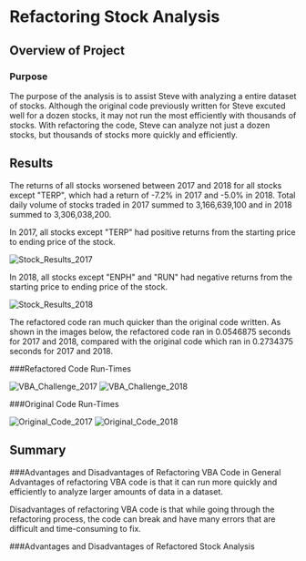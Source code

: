 # Refactoring Stock Analysis

## Overview of Project

### Purpose
The purpose of the analysis is to assist Steve with analyzing a entire dataset of stocks. Although the original code previously written for Steve excuted well for a dozen stocks, it may not run the most efficiently with thousands of stocks. With refactoring the code, Steve can analyze not just a dozen stocks, but thousands of stocks more quickly and efficiently.

## Results

The returns of all stocks worsened between 2017 and 2018 for all stocks except "TERP", which had a return of -7.2% in 2017 and -5.0% in 2018. Total daily volume of stocks traded in 2017 summed to 3,166,639,100 and in 2018 summed to 3,306,038,200.

In 2017, all stocks except "TERP" had positive returns from the starting price to ending price of the stock. 

![Stock_Results_2017](https://user-images.githubusercontent.com/108503112/188239681-bd2ddfcb-7901-4ada-808f-6be0d4a6b7dc.png)

In 2018, all stocks except "ENPH" and "RUN" had negative returns from the starting price to ending price of the stock.

![Stock_Results_2018](https://user-images.githubusercontent.com/108503112/188239704-908d4cb4-aa71-4a4a-8d90-77efa8d9cf83.png)

The refactored code ran much quicker than the original code written. As shown in the images below, the refactored code ran in 0.0546875 seconds for 2017 and 2018, compared with the original code which ran in 0.2734375 seconds for 2017 and 2018.

###Refactored Code Run-Times

![VBA_Challenge_2017](https://user-images.githubusercontent.com/108503112/188242281-a2943bec-a9d0-4228-be90-36dcfeb2667b.png)
![VBA_Challenge_2018](https://user-images.githubusercontent.com/108503112/188242285-87790d9e-f490-4b45-a70c-3d53cabdcff2.png)

###Original Code Run-Times

![Original_Code_2017](https://user-images.githubusercontent.com/108503112/188242677-da29dd1f-ab16-4d43-8ee2-639053202364.png)
![Original_Code_2018](https://user-images.githubusercontent.com/108503112/188242681-0c27dccd-f8d5-4385-be52-5e4b0fc57291.png)

## Summary

###Advantages and Disadvantages of Refactoring VBA Code in General
Advantages of refactoring VBA code is that it can run more quickly and efficiently to analyze larger amounts of data in a dataset.

Disadvantages of refactoring VBA code is that while going through the refactoring process, the code can break and have many errors that are difficult and time-consuming to fix. 

###Advantages and Disadvantages of Refactored Stock Analysis


